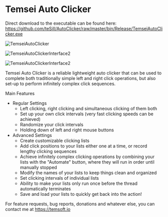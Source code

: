 # Temsei Auto Clicker

Direct download to the executable can be found here: https://github.com/teSill/AutoClicker/raw/master/bin/Release/TemseiAutoClicker.exe

![TemseiAutoClicker](http://temsoft.io/temsoft_assets/AutoClicker1.png)

![TemseiAutoClickerInterface2](http://temsoft.io/temsoft_assets/AutoClicker2.png)

![TemseiAutoClickerInterface2](http://temsoft.io/temsoft_assets/AutoClicker3.png)

Temsei Auto Clicker is a reliable lightweight auto clicker that can be used to complete both traditionally simple left and right click operations, but also set-up to perform infinitely complex click sequences. 

Main Features
  - Regular Settings
    - Left clicking, right clicking and simultaneous clicking of them both
    - Set up your own click intervals (very fast clicking speeds can be achieved)
    - Randomize your click intervals
    - Holding down of left and right mouse buttons
  - Advanced Settings
    - Create customizable clicking lists
    - Add click positions to your lists either one at a time, or record lengthy clicking sequences
    - Achieve infinitely complex clicking operations by combining your lists with the "Automate" button, where they will run in order until manually stopped
    - Modify the names of your lists to keep things clean and organized
    - Set clicking intervals of individual lists
    - Ability to make your lists only run once before the thread automatically terminates
    - Save and load your lists to quickly get back into the action!
    
    
For feature requests, bug reports, donations and whatever else, you can contact me at https://temsoft.io

